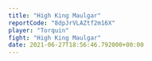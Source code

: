```yaml
---
title: "High King Maulgar"
reportCode: "8dpJrVLAZtf2m16X"
player: "Torquin"
fight: "High King Maulgar"
date: 2021-06-27T18:56:46.792000+00:00
---
```

